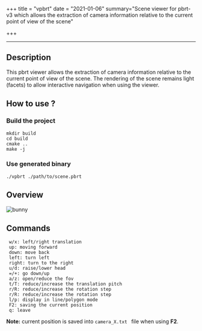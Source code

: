 +++
title = "vpbrt"
date = "2021-01-06"
summary="Scene viewer for pbrt-v3 which allows the extraction of camera information relative to the current point of view of the scene"

+++

---

## Description

This pbrt viewer allows the extraction of camera information relative to the current point of view of the scene. The rendering of the scene remains light (facets) to allow interactive navigation when using the viewer.

## How to use ?

### Build the project
```
mkdir build
cd build
cmake ..
make -j
```

### Use generated binary 
```
./vpbrt ./path/to/scene.pbrt 
```

## Overview

![bunny](/projects/vpbrt/bunny.gif#width60 "Overview")

## Commands

```
 w/x: left/right translation
 up: moving forward
 down: move back
 left: turn left
 right: turn to the right
 u/d: raise/lower head
 =/+: go down/up
 a/z: open/reduce the fov
 t/T: reduce/increase the translation pitch
 r/R: reduce/increase the rotation step
 r/R: reduce/increase the rotation step
 l/p: display in line/polygon mode
 F2: saving the current position
 q: leave
```

**Note:** current position is saved into `camera_X.txt ` file when using **F2**.


